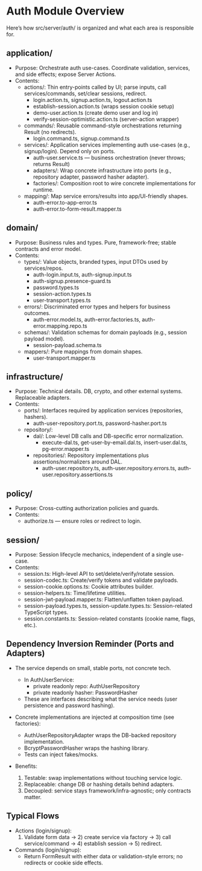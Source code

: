 # Auth Module Overview

Here’s how src/server/auth/ is organized and what each area is responsible for.

## application/

- Purpose: Orchestrate auth use-cases. Coordinate validation, services, and side effects; expose Server Actions.
- Contents:
  - actions/: Thin entry-points called by UI; parse inputs, call services/commands, set/clear sessions, redirect.
    - login.action.ts, signup.action.ts, logout.action.ts
    - establish-session.action.ts (wraps session cookie setup)
    - demo-user.action.ts (create demo user and log in)
    - verify-session-optimistic.action.ts (server-action wrapper)
  - commands/: Reusable command-style orchestrations returning Result (no redirects).
    - login.command.ts, signup.command.ts
  - services/: Application services implementing auth use-cases (e.g., signup/login). Depend only on ports.
    - auth-user.service.ts — business orchestration (never throws; returns Result)
    - adapters/: Wrap concrete infrastructure into ports (e.g., repository adapter, password hasher adapter).
    - factories/: Composition root to wire concrete implementations for runtime.
  - mapping/: Map service errors/results into app/UI-friendly shapes.
    - auth-error.to-app-error.ts
    - auth-error.to-form-result.mapper.ts

## domain/

- Purpose: Business rules and types. Pure, framework-free; stable contracts and error model.
- Contents:
  - types/: Value objects, branded types, input DTOs used by services/repos.
    - auth-login.input.ts, auth-signup.input.ts
    - auth-signup.presence-guard.ts
    - password.types.ts
    - session-action.types.ts
    - user-transport.types.ts
  - errors/: Discriminated error types and helpers for business outcomes.
    - auth-error.model.ts, auth-error.factories.ts, auth-error.mapping.repo.ts
  - schemas/: Validation schemas for domain payloads (e.g., session payload model).
    - session-payload.schema.ts
  - mappers/: Pure mappings from domain shapes.
    - user-transport.mapper.ts

## infrastructure/

- Purpose: Technical details. DB, crypto, and other external systems. Replaceable adapters.
- Contents:
  - ports/: Interfaces required by application services (repositories, hashers).
    - auth-user-repository.port.ts, password-hasher.port.ts
  - repository/:
    - dal/: Low-level DB calls and DB-specific error normalization.
      - execute-dal.ts, get-user-by-email.dal.ts, insert-user.dal.ts, pg-error.mapper.ts
    - repositories/: Repository implementations plus assertions/normalizers around DAL.
      - auth-user.repository.ts, auth-user.repository.errors.ts, auth-user.repository.assertions.ts

## policy/

- Purpose: Cross-cutting authorization policies and guards.
- Contents:
  - authorize.ts — ensure roles or redirect to login.

## session/

- Purpose: Session lifecycle mechanics, independent of a single use-case.
- Contents:
  - session.ts: High-level API to set/delete/verify/rotate session.
  - session-codec.ts: Create/verify tokens and validate payloads.
  - session-cookie.options.ts: Cookie attributes builder.
  - session-helpers.ts: Time/lifetime utilities.
  - session-jwt-payload.mapper.ts: Flatten/unflatten token payload.
  - session-payload.types.ts, session-update.types.ts: Session-related TypeScript types.
  - session.constants.ts: Session-related constants (cookie name, flags, etc.).

## Dependency Inversion Reminder (Ports and Adapters)

- The service depends on small, stable ports, not concrete tech.
  - In AuthUserService:
    - private readonly repo: AuthUserRepository
    - private readonly hasher: PasswordHasher
  - These are interfaces describing what the service needs (user persistence and password hashing).

- Concrete implementations are injected at composition time (see factories):
  - AuthUserRepositoryAdapter wraps the DB-backed repository implementation.
  - BcryptPasswordHasher wraps the hashing library.
  - Tests can inject fakes/mocks.

- Benefits:
  1. Testable: swap implementations without touching service logic.
  2. Replaceable: change DB or hashing details behind adapters.
  3. Decoupled: service stays framework/infra-agnostic; only contracts matter.

## Typical Flows

- Actions (login/signup):
  1. Validate form data → 2) create service via factory → 3) call service/command → 4) establish session → 5) redirect.
- Commands (login/signup):
  - Return FormResult with either data or validation-style errors; no redirects or cookie side effects.
